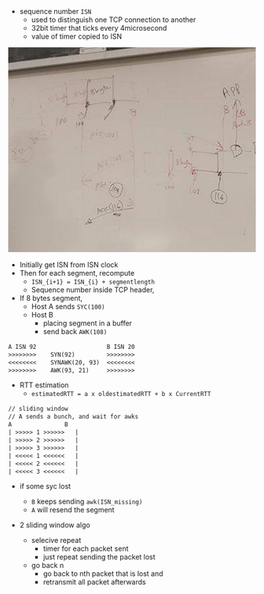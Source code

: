 



+ sequence number `ISN`
    + used to distinguish one TCP connection to another 
    + 32bit timer that ticks every 4microsecond
    + value of timer copied to ISN


![](2017-10-26-13-43-58.png)
+ Initially get ISN from ISN clock
+ Then for each segment, recompute 
    + `ISN_{i+1} = ISN_{i} + segmentlength`
    + Sequence number inside TCP header, 
+ If 8 bytes segment, 
    + Host A sends `SYC(100)`
    + Host B 
        + placing segment in a buffer
        + send back `AWK(108)` 


```
A ISN 92                    B ISN 20
>>>>>>>>    SYN(92)         >>>>>>>>
<<<<<<<<    SYNAWK(20, 93)  <<<<<<<<
>>>>>>>>    AWK(93, 21)     >>>>>>>>
```


+ RTT estimation 
    + `estimatedRTT = a x oldestimatedRTT + b x CurrentRTT`

```
// sliding window
// A sends a bunch, and wait for awks 
A               B
| >>>>> 1 >>>>>>   |
| >>>>> 2 >>>>>>   |
| >>>>> 3 >>>>>>   |
| <<<<< 1 <<<<<<   |
| <<<<< 2 <<<<<<   |
| <<<<< 3 <<<<<<   |
```

+ if some syc lost 
    + `B` keeps sending `awk(ISN_missing)`
    + `A` will resend the segment


+ 2 sliding window algo 
    + selecive repeat 
        + timer for each packet sent 
        + just repeat sending the packet lost
    + go back n 
        + go back to nth packet that is lost and 
        + retransmit all packet afterwards